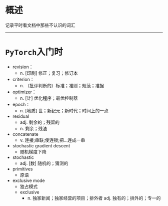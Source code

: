 # 概述

记录平时看文档中那些不认识的词汇

---

# `PyTorch`入门时

- revision：
  - n. [印刷] 修正；复习；修订本
- criterion：
  - n. （批评判断的）标准；准则；规范；准据
- optimizer：
  - n. [计] 优化程序；最优控制器
- epoch：
  - n. [地质] 世；新纪元；新时代；时间上的一点
- residual
  - adj.     剩余的；残留的
  - n.        剩余；残渣
- concatenate
  - v.         连接;串联;使连锁;把…连成一串
- stochastic gradient descent 
  - 随机梯度下降
- stochastic  
  - adj. [数] 随机的；猜测的
- primitives
  - 原语
- exclusive mode
  - 独占模式
  - exclusive
    - n. 独家新闻；独家经营的项目；排外者
      adj. 独有的；排外的；专一的


























